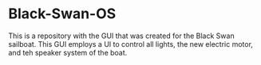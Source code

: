 # Black-Swan-OS
 This is a repository with the GUI that was created for the Black Swan sailboat. This GUI employs a UI to control all lights, the new electric motor, and teh speaker system of the boat.
